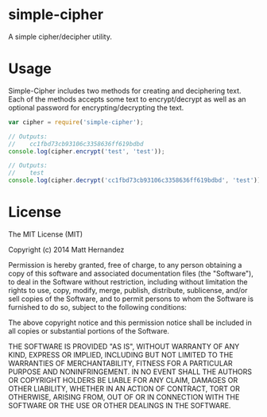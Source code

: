 simple-cipher
=============

A simple cipher/decipher utility.

# Usage

Simple-Cipher includes two methods for creating and deciphering text. Each of
the methods accepts some text to encrypt/decrypt as well as an optional password
for encrypting/decrypting the text.

```js
var cipher = require('simple-cipher');

// Outputs:
//    cc1fbd73cb93106c3358636ff619bdbd
console.log(cipher.encrypt('test', 'test'));

// Outputs:
//    test
console.log(cipher.decrypt('cc1fbd73cb93106c3358636ff619bdbd', 'test'));
```

# License

The MIT License (MIT)

Copyright (c) 2014 Matt Hernandez

Permission is hereby granted, free of charge, to any person obtaining a copy
of this software and associated documentation files (the "Software"), to deal
in the Software without restriction, including without limitation the rights
to use, copy, modify, merge, publish, distribute, sublicense, and/or sell
copies of the Software, and to permit persons to whom the Software is
furnished to do so, subject to the following conditions:

The above copyright notice and this permission notice shall be included in all
copies or substantial portions of the Software.

THE SOFTWARE IS PROVIDED "AS IS", WITHOUT WARRANTY OF ANY KIND, EXPRESS OR
IMPLIED, INCLUDING BUT NOT LIMITED TO THE WARRANTIES OF MERCHANTABILITY,
FITNESS FOR A PARTICULAR PURPOSE AND NONINFRINGEMENT. IN NO EVENT SHALL THE
AUTHORS OR COPYRIGHT HOLDERS BE LIABLE FOR ANY CLAIM, DAMAGES OR OTHER
LIABILITY, WHETHER IN AN ACTION OF CONTRACT, TORT OR OTHERWISE, ARISING FROM,
OUT OF OR IN CONNECTION WITH THE SOFTWARE OR THE USE OR OTHER DEALINGS IN THE
SOFTWARE.
